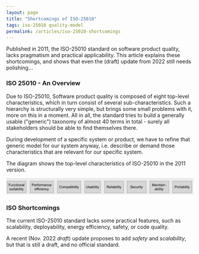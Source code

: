 ```yaml
---
layout: page
title: "Shortcomings of ISO-25010"
tags: iso-25010 quality-model
permalink: /articles/iso-25010-shortcomings
---
```


Published in 2011, the ISO-25010 standard on software product quality, lacks pragmatism and practical applicability. 
This article explains these shortcomings, and shows that even the (draft) update from 2022 still needs polishing... <i class="fa-regular fa-face-frown"></i> 


### ISO 25010 - An Overview
Due to ISO-25010, Software product quality is composed of eight top-level characteristics, which in turn consist of several sub-characteristics. 
Such a hierarchy is structurally very simple, but brings some small problems with it, more on this in a moment. 
All in all, the standard tries to build a generally usable ("generic") taxonomy of almost 40 terms in total - surely all stakeholders should be able to find themselves there. 

During development of a specific system or product, we have to refine that generic model for our system anyway, i.e. describe or demand those characteristics that are relevant for our specific system. 

The diagram shows the top-level characteristics of ISO-25010 in the 2011 version.

![ISO-25010-v2011-top-level-structure](/images/articles/iso-25010/ISO-25010-top-level-2011.png)


### ISO Shortcomings
The current ISO-25010 standard lacks some practical features, such as scalability, deployability, energy efficiency, safety, or code quality.

A recent (Nov. 2022 _draft_) update proposes to add _safety_ and _scalability_, but that is still a draft, and no official standard.

